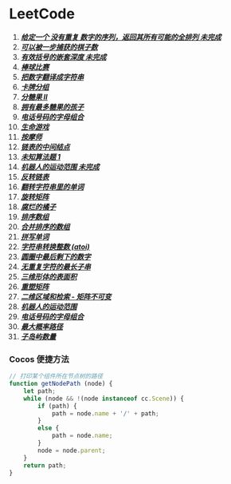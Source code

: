 # LeetCode

1. **_[给定一个 没有重复 数字的序列，返回其所有可能的全排列 未完成](./javascript/LeetCode/AllPermutation(unfinished).js)_**
2. **_[可以被一步捕获的棋子数](./javascript/LeetCode/AvailableCatchOfVehicles.js)_**
3. **_[有效括号的嵌套深度 未完成](./javascript/LeetCode/BacketsNestDepth(unfinished).js)_**
4. **_[棒球比赛](./javascript/LeetCode/BaseBallGame.js)_**
5. **_[把数字翻译成字符串](./javascript/LeetCode/BaShuZiFanYiChengZiFuChuanLcof.js)_**
6. **_[卡牌分组](./javascript/LeetCode/CardsAreGrouped.js)_**
7. **_[分糖果 II](./javascript/LeetCode/DistributeCandiesToPeople.js)_**
8. **_[拥有最多糖果的孩子](./javascript/LeetCode/KidsWithTheGreatestNumberOfCandies.js)_**
9. **_[电话号码的字母组合](./javascript/LeetCode/LetterCombinationsOfTelephoneNumbers.js)_**
10. **_[生命游戏](./javascript/LeetCode/LiveGame.js)_**
11. **_[按摩师](./javascript/LeetCode/Massager.js)_**
12. **_[链表的中间结点](./javascript/LeetCode/MiddleOfTheLinkedList.js)_**
13. **_[未知算法题 1](./javascript/LeetCode/oddOrEvenArr.js)_**
14. **_[机器人的运动范围 未完成](./javascript/LeetCode/RangeOfMotionOfTheRobot(unfinished).js)_**
15. **_[反转链表](./javascript/LeetCode/ReverseLinkedList.js)_**
16. **_[翻转字符串里的单词](./javascript/LeetCode/ReverseWordInAString.js)_**
17. **_[旋转矩阵](./javascript/LeetCode/RotationMatrix.js)_**
18. **_[腐烂的橘子](./javascript/LeetCode/RottingOranges.js)_**
19. **_[排序数组](./javascript/LeetCode/SortAnArray.js)_**
20. **_[合并排序的数组](./javascript/LeetCode/SortedMergeLcci.js)_**
21. **_[拼写单词](./javascript/LeetCode/SpellWord.js)_**
22. **_[字符串转换整数 (atoi)](<./javascript/LeetCode/String-convertedIntegers(ATOI).js>)_**
23. **_[圆圈中最后剩下的数字](./javascript/LeetCode/TheLastNumberLeftInTheCircle.js)_**
24. **_[无重复字符的最长子串](./javascript/LeetCode/TheOldestStringWithoutRepeatingCharacters.js)_**
25. **_[三维形体的表面积](./javascript/LeetCode/ThreeDimensionalSuperficialArea.js)_**
26. **_[重塑矩阵](./javascript/LeetCode/ReshapeTheMatrix.js)_**
27. **_[二维区域和检索 - 矩阵不可变](./javascript/LeetCode/RangeSumQuery2dImmutable.js)_**
28. **_[机器人的运动范围](./javascript/LeetCode/RangeOfMotionOfTheRobot.js)_**
29. **_[电话号码的字母组合](./javascript/LeetCode/TelephoneNumberCombination.js)_**
30. **_[最大概率路径](./javascript/LeetCode/1514_PathWithMaximumProbability.js)_**
31. **_[子岛屿数量](./javascript/LeetCode/1905_CountSubIslands.js.js)_**

### Cocos 便捷方法

```JavaScript
// 打印某个组件所在节点树的路径
function getNodePath (node) {
    let path;
    while (node && !(node instanceof cc.Scene)) {
        if (path) {
            path = node.name + '/' + path;
        }
        else {
            path = node.name;
        }
        node = node.parent;
    }
    return path;
}
```
